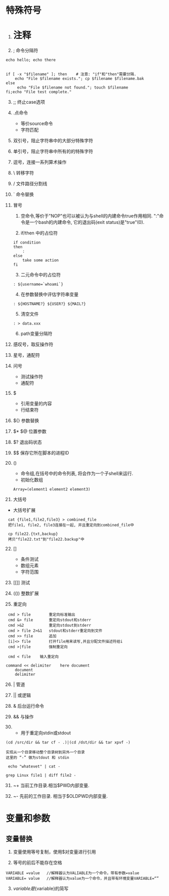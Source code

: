 # 特殊符号

1. # 注释

2. ; 命令分隔符

```
echo hello; echo there


if [ -x "$filename" ]; then    # 注意: "if"和"then"需要分隔.
	echo "File $filename exists."; cp $filename $filename.bak
else
	 echo "File $filename not found."; touch $filename
fi;echo "File test complete."
```

3. ;; 终止case选项

4. .点命令
   - 等价source命令
   - 字符匹配

5. 双引号，阻止字符串中的大部分特殊字符

6. 单引号，阻止字符串中所有的的特殊字符

7. 逗号，连接一系列算术操作

8. \\ 转移字符 

9. / 文件路径分割线

10. ` 命令替换

11. 冒号

    1)  空命令,等价于"NOP"也可以被认为与shell的内建命令true作用相同. ":"命令是一个bash的内建命令, 它的退出码(exit status)是"true"(0).

	2) if/then 中的占位符

	```
	if condition
	then
	    :
	else
        take some action
	fi

	```
    3) 二元命令中的占位符

	```
	: ${username=`whoami`}
	```
    
	4) 在参数替换中评估字符串变量

	```
	: ${HOSTNAME?} ${USER?} ${MAIL?}
	```
    5) 清空文件

	```
	: > data.xxx
	```

	6) path变量分隔符

12. 感叹号，取反操作符

13. 星号，通配符

14. 问号
    - 测试操作符
    - 通配符

15. $ 
    - 引用变量的内容
	- 行结束符

16. ${}  参数替换

17. $* $@ 位置参数

18. $? 退出码状态

19. $$ 保存它所在脚本的进程ID

20. ()
    - 命令组,在括号中的命令列表, 将会作为一个子shell来运行.
    - 初始化数组
	
	```
	Array=(element1 element2 element3)
	```

21. 大括号

   - 大括号扩展
   
   ```
    cat {file1,file2,file3} > combined_file
    把file1, file2, file3连接在一起, 并且重定向到combined_file中
   
    cp file22.{txt,backup}
	拷贝"file22.txt"到"file22.backup"中
   ```

22. \[\] 
    
	- 条件测试
    - 数组元素
	- 字符范围

23. \[\[\]\] 测试

24. (())  整数扩展

25. 重定向

```
 cmd > file        重定向标准输出  
 cmd &> file       重定向stdout和stderr
 cmd >&2           重定向stdout到stderr
 cmd > file 2>&1   stdout和stderr重定向到文件
 cmd >> file       追加
 [i]<> file        打开file用来读写,并且分配文件描述符给i
 cmd >|file        强制重定向

 cmd < file    输入重定向

command << delimiter    here document
    document
	delimiter
```

26. | 管道

27. || 或逻辑

28. & 后台运行命令

29. && 与操作

30. - 用于重定向stdin或stdout

```
(cd /src/dir && tar cf - .)|(cd /dst/dir && tar xpvf -)

实现从一个目录移动整个目录树到另外一个目录
这里的 “-” 做为stdout 和 stdin
```

```
 echo "whatevet" | cat -
```

```
grep Linux file1 | diff file2 -
```

31. ~+ 当前工作目录.相当$PWD内部变量.

32. ~- 先前的工作目录. 相当于$OLDPWD内部变量.

# 变量和参数

## 变量替换

1. 变量使用等号复制，使用$对变量进行引用

2. 等号的前后不能存在空格

```
VARIABLE =value   //解释器认为VALIABLE为一个命令，带有参数=value
VARIABLE= value   //解释器认为value为一个命令，并且带有环境变量VARIABLE=“”
```

3. $variable是${variable}的简写
